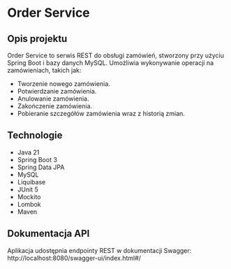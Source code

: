 # Order Service

## Opis projektu

Order Service to serwis REST do obsługi zamówień, stworzony przy użyciu Spring Boot i bazy danych MySQL. Umożliwia wykonywanie operacji na zamówieniach, takich jak:

- Tworzenie nowego zamówienia.
- Potwierdzanie zamówienia.
- Anulowanie zamówienia.
- Zakończenie zamówienia.
- Pobieranie szczegółów zamówienia wraz z historią zmian.

## Technologie

- Java 21
- Spring Boot 3
- Spring Data JPA
- MySQL
- Liquibase
- JUnit 5
- Mockito
- Lombok
- Maven

## Dokumentacja API

Aplikacja udostępnia endpointy REST w dokumentacji Swagger: http://localhost:8080/swagger-ui/index.html#/

